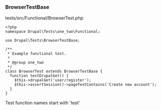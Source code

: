 ### BrowserTestBase

tests/src/Functional/BrowserTest.php

    <?php
    namespace Drupal\Tests\one_two\Functional;
    
    use Drupal\Tests\BrowserTestBase;
    
    /**
     * Example functional test.
     *
     * @group one_two
     */
    class BrowserTest extends BrowserTestBase {
      function testDrupalGet() {
        $this->drupalGet('user/register');
        $this->assertSession()->pageTextContains('Create new account');
      }
    }
    
Test function names start with 'test'
